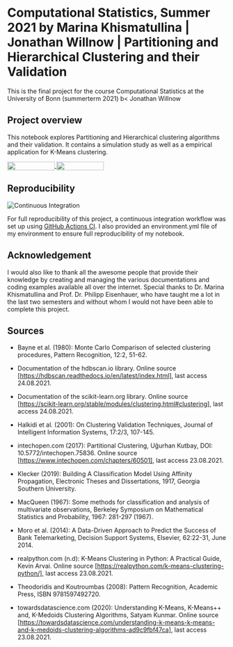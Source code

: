 # Computational Statistics, Summer 2021 by Marina Khismatullina | Jonathan Willnow | Partitioning and Hierarchical Clustering and their Validation

This is the final project for the course Computational Statistics at the University of Bonn (summerterm 2021) b< Jonathan Willnow



## Project overview

This notebook explores Partitioning and Hierarchical clustering algorithms and their validation. It contains a simulation study as well as a empirical application for K-Means clustering.



<a href="https://nbviewer.jupyter.org/github/JonathanWillnow/CompuStatsClustering/blob/main/FinalProject.ipynb"
   target="_parent">
   <img align="center"
  src="https://raw.githubusercontent.com/jupyter/design/master/logos/Badges/nbviewer_badge.png"
      width="109" height="20">
</a>
<a href="https://mybinder.org/v2/gh/JonathanWillnow/CompuStatsClustering/main?filepath=FinalProject.ipynb"
    target="_parent">
    <img align="center"
       src="https://mybinder.org/badge_logo.svg"
       width="109" height="20">
</a>

## Reproducibility


![Continuous Integration](https://github.com/OpenSourceEconomics/ose-template-course-project/workflows/Continuous%20Integration/badge.svg)

For full reproducibility of this project, a continuous integration workflow was set up using [GitHub Actions CI](https://docs.github.com/en/actions). I also provided an environment.yml file of my environment to ensure full reproducibility of my notebook.


## Acknowledgement

I would also like to thank all the awesome people that provide their knowledge by creating and managing the various documentations and coding examples available all over the internet. Special thanks to Dr. Marina Khismatullina and Prof. Dr. Philipp Eisenhauer, who have taught me a lot in the last two semesters and without whom I would not have been able to complete this project.


## Sources



* Bayne et al. (1980): Monte Carlo Comparison of selected clustering procedures, Pattern Recognition, 12:2, 51-62.


* Documentation of the hdbscan.io library. Online source [https://hdbscan.readthedocs.io/en/latest/index.html], last access 24.08.2021.


* Documentation of the scikit-learn.org library. Online source [https://scikit-learn.org/stable/modules/clustering.html#clustering], last access 24.08.2021.


* Halkidi et al. (2001): On Clustering Validation Techniques, Journal of Intelligent Information Systems, 17:2/3, 107-145.


* intechopen.com (2017): Partitional Clustering, Uğurhan Kutbay, DOI: 10.5772/intechopen.75836. Online source [https://www.intechopen.com/chapters/60501], last access 23.08.2021.


* Klecker (2019): Building A Classification Model Using Affinity Propagation, Electronic Theses and Dissertations, 1917, Georgia Southern University.


* MacQueen (1967): Some methods for classification and analysis of multivariate observations, Berkeley Symposium on Mathematical Statistics and Probability, 1967: 281-297 (1967).


* Moro et al. (2014): A Data-Driven Approach to Predict the Success of Bank Telemarketing, Decision Support Systems, Elsevier, 62:22-31, June 2014.


* realpython.com (n.d): K-Means Clustering in Python: A Practical Guide, Kevin Arvai. Online source [https://realpython.com/k-means-clustering-python/], last access 23.08.2021.


* Theodoridis and Koutroumbas (2008): Pattern Recognition, Academic Press, ISBN 9781597492720.


* towardsdatascience.com (2020): Understanding K-Means, K-Means++ and, K-Medoids Clustering Algorithms, Satyam Kunmar. Online source [https://towardsdatascience.com/understanding-k-means-k-means-and-k-medoids-clustering-algorithms-ad9c9fbf47ca], last access 23.08.2021.








